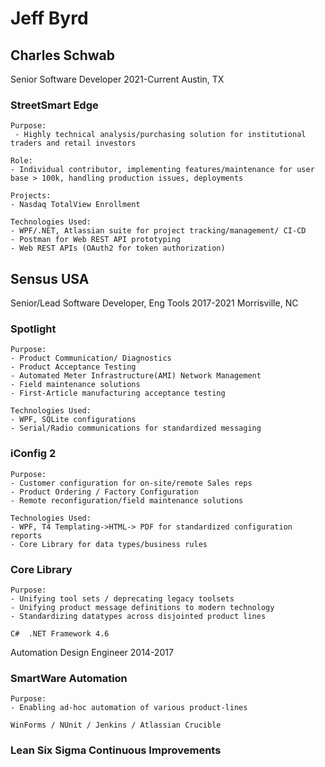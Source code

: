 # Jeff Byrd

## Charles Schwab
Senior Software Developer
2021-Current
Austin, TX

### StreetSmart Edge
```
Purpose:
 - Highly technical analysis/purchasing solution for institutional traders and retail investors

Role:
- Individual contributor, implementing features/maintenance for user base > 100k, handling production issues, deployments

Projects:
- Nasdaq TotalView Enrollment

Technologies Used:
- WPF/.NET, Atlassian suite for project tracking/management/ CI-CD
- Postman for Web REST API prototyping
- Web REST APIs (OAuth2 for token authorization)
```
## Sensus USA

Senior/Lead Software Developer, Eng Tools
2017-2021
Morrisville, NC

### Spotlight
```
Purpose: 
- Product Communication/ Diagnostics 
- Product Acceptance Testing
- Automated Meter Infrastructure(AMI) Network Management
- Field maintenance solutions
- First-Article manufacturing acceptance testing

Technologies Used:
- WPF, SQLite configurations
- Serial/Radio communications for standardized messaging

```
### iConfig 2
```
Purpose: 
- Customer configuration for on-site/remote Sales reps
- Product Ordering / Factory Configuration 
- Remote reconfiguration/field maintenance solutions

Technologies Used:
- WPF, T4 Templating->HTML-> PDF for standardized configuration reports
- Core Library for data types/business rules
```

### Core Library
```
Purpose: 
- Unifying tool sets / deprecating legacy toolsets
- Unifying product message definitions to modern technology
- Standardizing datatypes across disjointed product lines

C#  .NET Framework 4.6
```

Automation Design Engineer 
2014-2017

### SmartWare Automation
```
Purpose:
- Enabling ad-hoc automation of various product-lines 

WinForms / NUnit / Jenkins / Atlassian Crucible

``` 
### Lean Six Sigma Continuous Improvements




